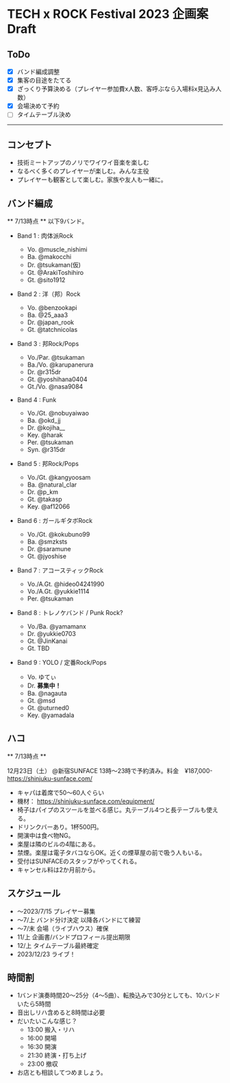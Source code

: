 # TECH x ROCK Festival 2023 企画案Draft

## ToDo
- [x] バンド編成調整
- [x] 集客の目途をたてる
- [x] ざっくり予算決める（プレイヤー参加費x人数、客呼ぶなら入場料x見込み人数）
- [x] 会場決めて予約
- [ ] タイムテーブル決め

---

## コンセプト
- 技術ミートアップのノリでワイワイ音楽を楽しむ
- なるべく多くのプレイヤーが楽しむ。みんな主役
- プレイヤーも観客として楽しむ。家族や友人も一緒に。

## バンド編成
** 7/13時点 **
以下9バンド。

+ Band 1 : 肉体派Rock
    + Vo. @muscle_nishimi
    + Ba. @makocchi
    + Dr. @tsukaman(仮)
    + Gt. @ArakiToshihiro
    + Gt. @sito1912

+ Band 2 : 洋（邦）Rock
    + Vo. @benzookapi
    + Ba. @25_aaa3
    + Dr. @japan_rook
    + Gt. @tatchnicolas

+ Band 3 : 邦Rock/Pops
    + Vo./Par. @tsukaman
    + Ba./Vo. @karupanerura
    + Dr. @r315dr
    + Gt. @yoshihana0404
    + Gt./Vo. @nasa9084

+ Band 4 : Funk
    + Vo./Gt. @nobuyaiwao
    + Ba. @okd_jj
    + Dr. @kojiha__
    + Key. @harak
    + Per. @tsukaman
    + Syn. @r315dr

+ Band 5 : 邦Rock/Pops
    + Vo./Gt. @kangyoosam
    + Ba. @natural_clar
    + Dr. @p_km
    + Gt. @takasp
    + Key. @af12066

+ Band 6 : ガールギタボRock
    + Vo./Gt. @kokubuno99
    + Ba. @smzksts
    + Dr. @saramune
    + Gt. @jyoshise

+ Band 7 : アコースティックRock
    + Vo./A.Gt. @hideo04241990
    + Vo./A.Gt. @yukkie1114
    + Per. @tsukaman

+ Band 8 : トレノケバンド / Punk Rock?
    + Vo./Ba. @yamamanx
    + Dr. @yukkie0703
    + Gt. @JinKanai
    + Gt. TBD

+ Band 9 : YOLO / 定番Rock/Pops
    + Vo. ゆてぃ
    + Dr. **募集中！**
    + Ba. @nagauta
    + Gt. @msd
    + Gt. @uturned0
    + Key. @yamadala

## ハコ
** 7/13時点 **

12月23日（土） @新宿SUNFACE 13時～23時で予約済み。料金　¥187,000-
https://shinjuku-sunface.com/

- キャパは着席で50～60人ぐらい
- 機材： https://shinjuku-sunface.com/equipment/
- 椅子はパイプのスツールを並べる感じ。丸テーブル4つと長テーブルも使える。
- ドリンクバーあり。1杯500円。
- 開演中は食べ物NG。
- 楽屋は隣のビルの4階にある。
- 禁煙。楽屋は電子タバコならOK。近くの煙草屋の前で吸う人もいる。
- 受付はSUNFACEのスタッフがやってくれる。
- キャンセル料は2か月前から。

## スケジュール
- ～2023/7/15 プレイヤー募集
- ～7/上 バンド分け決定 以降各バンドにて練習
- ～7/末 会場（ライブハウス）確保
- 11/上 企画書/バンドプロフィール提出期限
- 12/上 タイムテーブル最終確定
- 2023/12/23 ライブ！

## 時間割
- 1バンド演奏時間20～25分（4～5曲）、転換込みで30分としても、10バンドいたら5時間
- 音出しリハ含めると8時間は必要
- だいたいこんな感じ？
    - 13:00 搬入・リハ
    - 16:00 開場
    - 16:30 開演
    - 21:30 終演・打ち上げ
    - 23:00 撤収
- お店とも相談してつめましょう。

